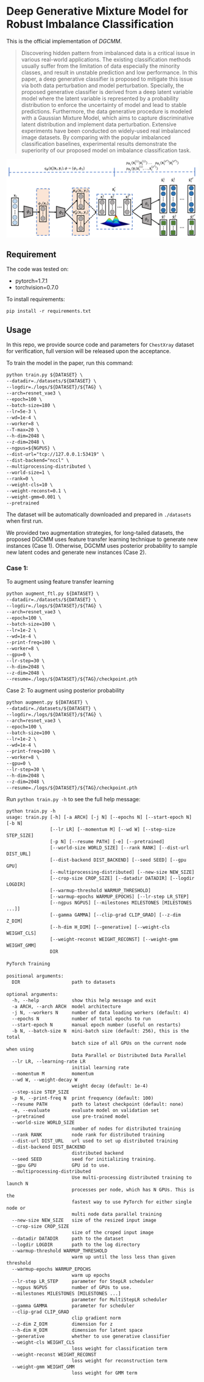 # Deep Generative Mixture Model for Robust Imbalance Classification

This is the official implementation of *DGCMM*.

> Discovering hidden pattern from imbalanced data is a critical issue in various real-world
> applications. The existing classification methods usually suffer from the limitation
> of data especially the minority classes, and result in unstable prediction and low
> performance. In this paper, a deep generative classifier is proposed to mitigate this
> issue via both data perturbation and model perturbation. Specially, the proposed
> generative classifier is  derived from a deep latent variable model where the latent
> variable is represented by a probability distribution to enforce the uncertainty of
> model and lead to stable predictions. Furthermore, the data generative procedure is
> modeled with a Gaussian Mixture Model, which  aims to capture discriminative latent
> distribution and implement data perturbation. Extensive experiments have been conducted
> on widely-used real imbalanced image datasets. By comparing with the popular imbalanced
> classification baselines, experimental results demonstrate the superiority of our
> proposed model on imbalance classification task.

![arch](fig/arch.png)

## Requirement

The code was tested on:

- pytorch=1.7.1
- torchvision=0.7.0

To install requirements:

```shell
pip install -r requirements.txt
```
## Usage
In this repo, we provide source code and parameters for `ChestXray` dataset for verification, 
full version will be released upon the acceptance.

To train the model in the paper, run this command:
```shell
python train.py ${DATASET} \
--datadir=./datasets/${DATASET} \
--logdir=./logs/${DATASET}/${TAG} \
--arch=resnet_vae3 \
--epoch=100 \
--batch-size=180 \
--lr=5e-3 \
--wd=1e-4 \
--worker=8 \
--T-max=20 \
--h-dim=2048 \
--z-dim=2048 \
--ngpus=${NGPUS} \
--dist-url="tcp://127.0.0.1:53419" \
--dist-backend="nccl" \
--multiprocessing-distributed \
--world-size=1 \
--rank=0 \
--weight-cls=10 \
--weight-reconst=0.1 \
--weight-gmm=0.001 \
--pretrained
```
The dataset will be automatically downloaded and prepared in `./datasets` when first run.

We provided two augmentation strategies, for long-tailed datasets, the proposed DGCMM uses feature transfer learning technique to generate new instances (Case 1). Otherwise, DGCMM uses posterior probability to sample new latent codes and 
generate new instances (Case 2). 


### Case 1: 
To augment using feature transfer learning

```shell
python augment_ftl.py ${DATASET} \
--datadir=./datasets/${DATASET} \
--logdir=./logs/${DATASET}/${TAG} \
--arch=resnet_vae3 \
--epoch=100 \
--batch-size=100 \
--lr=1e-2 \
--wd=1e-4 \
--print-freq=100 \
--worker=8 \
--gpu=0 \
--lr-step=30 \
--h-dim=2048 \
--z-dim=2048 \
--resume=./logs/${DATASET}/${TAG}/checkpoint.pth
```

Case 2: 
To augment using posterior probability

```shell
python augment.py ${DATASET} \
--datadir=./datasets/${DATASET} \
--logdir=./logs/${DATASET}/${TAG} \
--arch=resnet_vae3 \
--epoch=100 \
--batch-size=100 \
--lr=1e-2 \
--wd=1e-4 \
--print-freq=100 \
--worker=8 \
--gpu=0 \
--lr-step=30 \
--h-dim=2048 \
--z-dim=2048 \
--resume=./logs/${DATASET}/${TAG}/checkpoint.pth
```


Run `python train.py -h` to see the full help message:
```
python train.py -h            
usage: train.py [-h] [-a ARCH] [-j N] [--epochs N] [--start-epoch N] [-b N]
                [--lr LR] [--momentum M] [--wd W] [--step-size STEP_SIZE]
                [-p N] [--resume PATH] [-e] [--pretrained]
                [--world-size WORLD_SIZE] [--rank RANK] [--dist-url DIST_URL]
                [--dist-backend DIST_BACKEND] [--seed SEED] [--gpu GPU]
                [--multiprocessing-distributed] [--new-size NEW_SIZE]
                [--crop-size CROP_SIZE] [--datadir DATADIR] [--logdir LOGDIR]
                [--warmup-threshold WARMUP_THRESHOLD]
                [--warmup-epochs WARMUP_EPOCHS] [--lr-step LR_STEP]
                [--ngpus NGPUS] [--milestones MILESTONES [MILESTONES ...]]
                [--gamma GAMMA] [--clip-grad CLIP_GRAD] [--z-dim Z_DIM]
                [--h-dim H_DIM] [--generative] [--weight-cls WEIGHT_CLS]
                [--weight-reconst WEIGHT_RECONST] [--weight-gmm WEIGHT_GMM]
                DIR

PyTorch Training

positional arguments:
  DIR                   path to datasets

optional arguments:
  -h, --help            show this help message and exit
  -a ARCH, --arch ARCH  model architecture
  -j N, --workers N     number of data loading workers (default: 4)
  --epochs N            number of total epochs to run
  --start-epoch N       manual epoch number (useful on restarts)
  -b N, --batch-size N  mini-batch size (default: 256), this is the total
                        batch size of all GPUs on the current node when using
                        Data Parallel or Distributed Data Parallel
  --lr LR, --learning-rate LR
                        initial learning rate
  --momentum M          momentum
  --wd W, --weight-decay W
                        weight decay (default: 1e-4)
  --step-size STEP_SIZE
  -p N, --print-freq N  print frequency (default: 100)
  --resume PATH         path to latest checkpoint (default: none)
  -e, --evaluate        evaluate model on validation set
  --pretrained          use pre-trained model
  --world-size WORLD_SIZE
                        number of nodes for distributed training
  --rank RANK           node rank for distributed training
  --dist-url DIST_URL   url used to set up distributed training
  --dist-backend DIST_BACKEND
                        distributed backend
  --seed SEED           seed for initializing training.
  --gpu GPU             GPU id to use.
  --multiprocessing-distributed
                        Use multi-processing distributed training to launch N
                        processes per node, which has N GPUs. This is the
                        fastest way to use PyTorch for either single node or
                        multi node data parallel training
  --new-size NEW_SIZE   size of the resized input image
  --crop-size CROP_SIZE
                        size of the croped input image
  --datadir DATADIR     path to the dataset
  --logdir LOGDIR       path to the log directory
  --warmup-threshold WARMUP_THRESHOLD
                        warm up until the loss less than given threshold
  --warmup-epochs WARMUP_EPOCHS
                        warm up epochs
  --lr-step LR_STEP     parameter for StepLR scheduler
  --ngpus NGPUS         number of GPUs to use.
  --milestones MILESTONES [MILESTONES ...]
                        parameter for MultiStepLR scheduler
  --gamma GAMMA         parameter for scheduler
  --clip-grad CLIP_GRAD
                        clip gradient norm
  --z-dim Z_DIM         dimension for z
  --h-dim H_DIM         dimension for latent space
  --generative          whether to use generative classifier
  --weight-cls WEIGHT_CLS
                        loss weight for classification term
  --weight-reconst WEIGHT_RECONST
                        loss weight for reconstruction term
  --weight-gmm WEIGHT_GMM
                        loss weight for GMM term

```